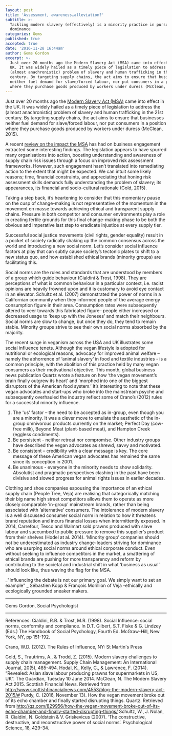 ```yaml
---
layout: post
title: 'Assessment, awareness…alleviation?'
subtitle: >-
  Tackling modern slavery (effectively) is a minority practice in pursuit of
  dominance
categories: Gems
published: true
accepted: true
date: '2016-11-28 16:44am'
author: Gems Gordon
excerpt: >-
  Just over 20 months ago the Modern Slavery Act (MSA) came into effect in the
  UK. It was widely hailed as a timely piece of legislation to address the
  (almost anachronistic) problem of slavery and human trafficking in the 21st
  century. By targeting supply chains, the act aims to ensure that businesses
  neither fuel demand for slave/forced labour, nor put consumers in a position
  where they purchase goods produced by workers under duress (McClean, 2015).
---
```

Just over 20 months ago the [Modern Slavery Act (MSA)](http://historicfutures.com/larissa/2015/08/12/modern-slavery-act.html) came into effect in the UK. It was widely hailed as a timely piece of legislation to address the (almost anachronistic) problem of slavery and human trafficking in the 21st century. By targeting supply chains, the act aims to ensure that businesses neither fuel demand for slave/forced labour, nor put consumers in a position where they purchase goods produced by workers under duress (McClean, 2015). 

A recent [review on the impact the MSA](http://getstring3.com/msa-report.pdf) has had on business engagement extracted some interesting findings. The legislation appears to have spurred many organisations into action, boosting understanding and awareness of supply chain risk issues through a focus on improved risk assessment frameworks. However, such engagement hasn’t translated into remediating action to the extent that might be expected. We can intuit some likely reasons; time, financial constraints, and appreciating that honing risk assessment skills demands fully understanding the problem of slavery; its appearances, its financial and socio-cultural rationale (Gold, 2015).
  
Taking a step back, it’s heartening to consider that this momentary pause on the cusp of change-making is not representative of the momentum in the movement en masse towards achieving ethical and transparent supply chains. Pressure in both competitor and consumer environments play a role in creating fertile grounds for this final change-making phase to be both the obvious and imperative last step to eradicate injustice at every supply tier. 

Successful social justice movements (civil rights, gender equality) result in a pocket of society radically shaking up the common consensus across the world and introducing a new social norm. Let’s consider social influence factors at play that can subtly cause society’s tectonic plates to shift to a new status quo, and how established ethical brands (minority groups) are facilitating this.

Social norms are the rules and standards that are understood by members of a group which guide behaviour (Cialdini & Trost, 1998). They are perceptions of what is common behaviour in a particular context, i.e. racist opinions are heavily frowned upon and it is customary to avoid eye contact in an elevator. Schultz et al. (2007) demonstrated the power of norms in a Californian community when they informed people of the average energy consumption figure in their area. Consumption rates were subsequently altered to veer towards this fabricated figure– people either increased or decreased usage to ‘keep up with the Joneses’ and match their neighbours. Social norms are slow to change, but once they do, they tend to remain stable. Minority groups strive to see their own social norms absorbed by the majority. 

The recent surge in veganism across the USA and UK illustrates some social influence tenets. Although the vegan lifestyle is adopted for nutritional or ecological reasons, advocacy for improved animal welfare – namely the abhorrence of ‘animal slavery’ in food and textile industries - is a common principle, with the abolition of this practice held by many vegan consumers as their motivational objective. This month, global business news publication Quartz wrote a feature on how ‘the vegan movement’s brain finally outgrew its heart’ and ‘morphed into one of the biggest disruptors of the American food system.’ It’s interesting to note that these vegan advocates and start-ups who broke into the mainstream psyche and subsequently overhauled the industry reflect some of Crano’s (2012) rules for a successful minority influence.

1.	The 'us' factor – the need to be accepted as in-group, even though you are a minority. It was a clever move to emulate the aesthetic of the in-group omnivorous products currently on the market; Perfect Day (cow-free milk), Beyond Meat (plant-based meat), and Hampton Creek (eggless condiments).
2.	Be persistent - neither retreat nor compromise. Other industry groups have described the vegan advocates as shrewd, savvy and motivated.
3.	Be consistent – credibility with a clear message is key. The core message of these American vegan advocates has remained the same since its conception in 2001.
4.	Be unanimous - everyone in the minority needs to show solidarity. Absolutist and pragmatic perspectives clashing in the past have been divisive and slowed progress for animal rights issues in earlier decades.

Clothing and shoe companies espousing the importance of an ethical supply chain (People Tree, Veja) are realising that categorically matching their big name high street competitors allows them to operate as more closely comparable ‘in-group’ mainstream brands, rather than being associated with ‘alternative’ consumers. The intolerance of modern slavery is a well discussed consumer social norm in relation to how it threatens brand reputation and incurs financial losses when intermittently exposed. In 2014, Carrefour, Tesco and Walmart sold prawns produced with slave labour and succumbed to public pressure to remove this supplier’s product from their shelves (Hodel at al. 2014). ‘Minority group’ companies should not be underestimated as industry change-leaders striving for dominance who are usurping social norms around ethical corporate conduct. Even without seeking to influence competitors in the market, a smattering of ethical brands are pushing for more transparency and reform by contributing to the societal and industrial shift in what ‘business as usual’ should look like, thus waving the flag for the MSA.

_"Influencing the debate is not our primary goal. We simply want to set an example" _
Sébastien Kopp & François Morillion of Veja -ethically and ecologically grounded sneaker makers.

-----------

Gems Gordon, Social Psychologist

-----------

References:
Cialdini, R.B. & Trost, M.R. (1998). Social Influence: social norms, conformity and compliance. In D.T. Gilbert, S.T. Fiske & G. Lindzey (Eds.) The Handbook of Social Psychology, Fourth Ed. McGraw-Hill, New York, NY, pp 151-192.

Crano, W.D. (2012). The Rules of Influence, NY: St Martin's Press

Gold, S., Trautrims, A., & Trodd, Z. (2015). Modern slavery challenges to supply chain management. Supply Chain Management: An International Journal, 20(5), 485-494.
Hodal, K., Kelly, C., & Lawrence, F. (2014). “Revealed: Asian slave labour producing prawns for supermarkets in US, UK”. The Guardian, Tuesday 10 June 2014. 
McClean, N. The Modern Slavery Act 2015. Scottish Financial News. Retrieved from http://www.scottishfinancialnews.com/4553/blog-the-modern-slavery-act-2015/#
Purdy, C. (2016, November 13). How the vegan movement broke out of its echo chamber and finally started disrupting things. Quartz. Retrieved from http://qz.com/829956/how-the-vegan-movement-broke-out-of-its-echo-chamber-and-finally-started-disrupting-things/
Schultz, W., J. Nolan, R. Cialdini, N. Goldstein & V. Griskevicus (2007). ‘The constructive, destructive, and reconstructive power of social norms’. Psychological Science, 18, 429-34.
